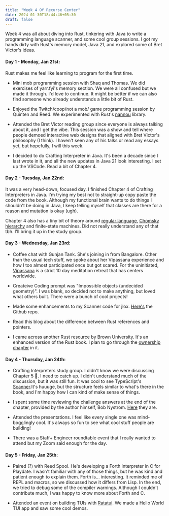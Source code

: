 ```yaml
---
title: "Week 4 Of Recurse Center"
date: 2024-01-30T18:44:46+05:30
draft: false
---
```


Week 4 was all about diving into Rust, tinkering with Java to write a programming language scanner, and some cool group sessions. I got my hands dirty with Rust's memory model, Java 21, and explored some of Bret Victor's ideas.

#### Day 1 - Monday, Jan 21st:

Rust makes me feel like learning to program for the first time. 

- Mini mob programming session with Shaq and Thomas. We did exercises of yarr.fyi's memory section. We were all confused but we made it through. I'd love to continue. It might be better if we can also find someone who already understands a little bit of Rust.

- Enjoyed the Twitch/coop/not a mob/ game programming session by Quinten and Reed. We experimented with Rust's [nannou](https://nannou.cc/) library.

- Attended the Bret Victor reading group since everyone is always talking about it, and I get the vibe. This session was a show and tell where people demoed interactive web designs that aligned with Bret Victor's philosophy (I think). I haven't seen any of his talks or read any essays yet, but hopefully, I will this week.

- I decided to do Crafting Interpreter in Java. It's been a decade since I last wrote in it, and all the new updates in Java 21 look interesting. I set up the VSCode. Read a bit of Chapter 4.


#### Day 2 - Tuesday, Jan 22nd:

It was a very head-down, focused day. I finished Chapter 4 of Crafting Interpreters in Java. I'm trying my best not to straight-up copy paste the code from the book. Although my functional brain wants to do things I shouldn't be doing in Java, I keep telling myself that classes are there for a reason and mutation is okay (ugh).

Chapter 4 also has a tiny bit of theory around [regular language](https://en.wikipedia.org/wiki/Regular_language), [Chomsky hierarchy](https://en.wikipedia.org/wiki/Chomsky_hierarchy) and finite-state machines. Did not really understand any of that tbh. I'll bring it up in the study group.

#### Day 3 - Wednesday, Jan 23rd:

- Coffee chat with Gunjan Tank. She's joining in from Bangalore. Other than the usual tech stuff, we spoke about her Vipassana experience and how I too almost participated once but got scared. For the uninitiated,  [Vipassana](https://www.dhamma.org/) is a strict 10 day meditation retreat that has centers worldwide.

- Createive Coding prompt was "Impossible objects (undecided geometry)". I was blank, so decided not to make anything, but loved what others built. There were a bunch of cool projects!

- Made some enhancements to my Scanner code for jlox. [Here's](https://github.com/raghavio/crafting-interpreters/tree/main/jlox) the Github repo.

- Read this blog about the difference between Rust references and pointers.

- I came across another Rust resource by Brown University. It's an enhanced version of the Rust book. I plan to go through the [ownership chapter](https://rust-book.cs.brown.edu/ch04-01-what-is-ownership.html) in it.

#### Day 4 - Thursday, Jan 24th:

- Crafting Interpreters study group. I didn't know we were discussing Chapter 5 🙈. I need to catch up. I didn't understand much of the discussion, but it was still fun. It was cool to see TypeScript's [Scanner](https://github.com/Microsoft/TypeScript/blob/main/src/compiler/scanner.ts#L1786).It's huuuge, but the structure feels similar to what's there in the book, and I'm happy how I can kind of make sense of things.

- I spent some time reviewing the challenge answers at the end of the chapter, provided by the author himself, Bob Nystrom. [Here](https://github.com/munificent/craftinginterpreters/blob/master/note/answers/chapter04_scanning.md) they are.

- Attended the presentations. I feel like every single one was mind-bogglingly cool. It's always so fun to see what cool stuff people are building!

- There was a Staff+ Engineer roundtable event that I really wanted to attend but my Zoom said enough for the day.

#### Day 5 - Friday, Jan 25th:

- Paired (?) with Reed Spool. He's developing a Forth interpreter in C for Playdate. I wasn't familiar with any of those things, but he was kind and patient enough to explain them. Forth is... interesting. It reminded me of REPL and macros, so we discussed how it differs from Lisp. In the end, we tried to debug some of the compiler warnings. Although I couldn't contribute much, I was happy to know more about Forth and C.

- Attended an event on building TUIs with [Ratatui](https://github.com/ratatui-org/ratatui). We made a Hello World TUI app and saw some cool demos.
